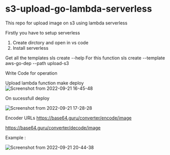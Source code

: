 # s3-upload-go-lambda-serverless
This repo for upload image on s3 using lambda serverless 

Firstly you have to setup serverless 
1. Create dirctory and open in vs code
2. Install serverless 

Get all the templates
  sls create --help
For this function
  sls create --template aws-go-dep --path upload-s3
  
Write Code for operation 

Upload lambda function
make deploy
![Screenshot from 2022-09-21 16-45-48](https://user-images.githubusercontent.com/61792772/191743367-1f6442af-4470-4c8d-966b-8f0b44f19a68.png)

On sucessfull deploy

![Screenshot from 2022-09-21 17-28-28](https://user-images.githubusercontent.com/61792772/191743810-2455b4f0-761c-48ca-b317-f6a866522f3d.png)

 
Encoder URLs
https://base64.guru/converter/encode/image

https://base64.guru/converter/decode/image

Example :

![Screenshot from 2022-09-21 20-44-38](https://user-images.githubusercontent.com/61792772/191742957-0da0e479-4b9b-4a7d-8bbe-b40fb919375a.png)

